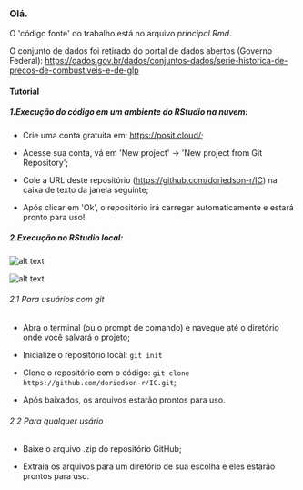 ### Olá.

O  'código fonte' do trabalho está no arquivo _principal.Rmd_.

O conjunto de dados foi retirado do portal de dados abertos (Governo Federal):
https://dados.gov.br/dados/conjuntos-dados/serie-historica-de-precos-de-combustiveis-e-de-glp


#### Tutorial

##### 1.Execução do código em um ambiente do RStudio na nuvem:

- Crie uma conta gratuita em: https://posit.cloud/;

- Acesse sua conta, vá em 'New project' -> 'New project from Git Repository';

- Cole a URL deste repositório (https://github.com/doriedson-r/IC) na caixa de
texto da janela seguinte;

- Após clicar em 'Ok', o repositório irá carregar automaticamente e estará pronto
para uso!

##### 2.Execução no RStudio local:

![alt text](gif_git.gif "")

![alt text](https://github.com/doriedson-r/IC/blob/main/gif_git.gif?raw=true)

###### 2.1 Para usuários com git

- Abra o terminal (ou o prompt de comando) e navegue até o diretório onde você salvará o projeto;

- Inicialize o repositório local: `git init`

- Clone o repositório com o código: `git clone https://github.com/doriedson-r/IC.git`;

- Após baixados, os arquivos estarão prontos para uso.

###### 2.2 Para qualquer usário

- Baixe o arquivo .zip do repositório GitHub;

- Extraia os arquivos para um diretório de sua escolha e eles estarão prontos para uso.


